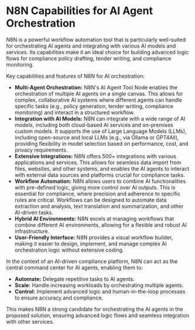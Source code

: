 # N8N Capabilities for AI Agent Orchestration

N8N is a powerful workflow automation tool that is particularly well-suited for orchestrating AI agents and integrating with various AI models and services. Its capabilities make it an ideal choice for building advanced logic flows for compliance policy drafting, tender writing, and compliance monitoring.

Key capabilities and features of N8N for AI orchestration:

*   **Multi-Agent Orchestration:** N8N's AI Agent Tool Node enables the orchestration of multiple AI agents on a single canvas. This allows for complex, collaborative AI systems where different agents can handle specific tasks (e.g., policy generation, tender writing, compliance monitoring) and interact in a structured workflow.
*   **Integration with AI Models:** N8N can integrate with a wide range of AI models, including both cloud-based AI services and on-premises custom models. It supports the use of Large Language Models (LLMs), including open-source and local LLMs (e.g., via Ollama or GPT4All), providing flexibility in model selection based on performance, cost, and privacy requirements.
*   **Extensive Integrations:** N8N offers 500+ integrations with various applications and services. This allows for seamless data import from files, websites, and other systems, and enables the AI agents to interact with external data sources and platforms crucial for compliance tasks.
*   **Workflow Automation:** N8N allows users to combine AI functionalities with pre-defined logic, giving more control over AI outputs. This is essential for compliance, where precision and adherence to specific rules are critical. Workflows can be designed to automate data extraction and analysis, text translation and summarization, and other AI-driven tasks.
*   **Hybrid AI Environments:** N8N excels at managing workflows that combine different AI environments, allowing for a flexible and robust AI infrastructure.
*   **User-Friendly Interface:** N8N provides a visual workflow builder, making it easier to design, implement, and manage complex AI orchestration logic without extensive coding.

In the context of an AI-driven compliance platform, N8N can act as the central command center for AI agents, enabling them to:

*   **Automate:** Delegate repetitive tasks to AI agents.
*   **Scale:** Handle increasing workloads by orchestrating multiple agents.
*   **Control:** Implement advanced logic and human-in-the-loop processes to ensure accuracy and compliance.

This makes N8N a strong candidate for orchestrating the AI agents in the proposed solution, ensuring advanced logic flows and seamless integration with other services.

